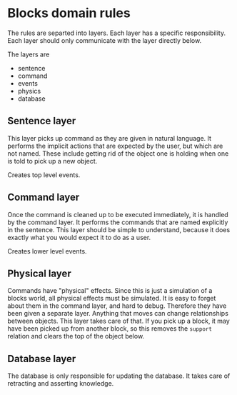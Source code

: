 # Blocks domain rules

The rules are separted into layers. Each layer has a specific responsibility. Each layer should only communicate with the layer directly below.

The layers are

- sentence
- command
- events  
- physics
- database

## Sentence layer

This layer picks up command as they are given in natural language. It performs the implicit actions that are expected by the user, but which are not named. These include getting rid of the object one is holding when one is told to pick up a new object. 

Creates top level events.

## Command layer

Once the command is cleaned up to be executed immediately, it is handled by the command layer. It performs the commands that are named explicitly in the sentence. This layer should be simple to understand, because it does exactly what you would expect it to do as a user.

Creates lower level events.

## Physical layer

Commands have "physical" effects. Since this is just a simulation of a blocks world, all physical effects must be simulated. It is easy to forget about them in the command layer, and hard to debug. Therefore they have been given a separate layer. Anything that moves can change relationships between objects. This layer takes care of that. If you pick up a block, it may have been picked up from another block, so this removes the `support` relation and clears the top of the object below.

## Database layer

The database is only responsible for updating the database. It takes care of retracting and asserting knowledge.
